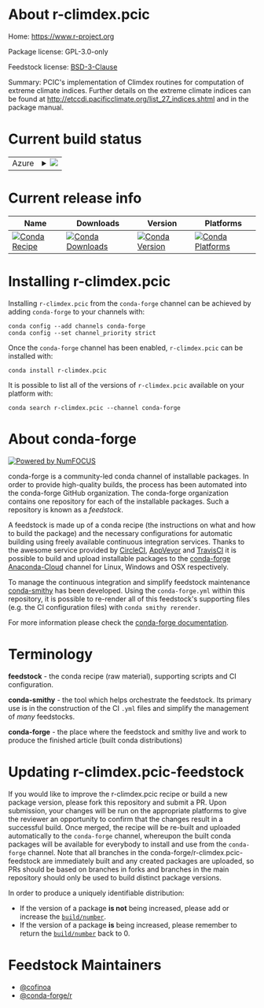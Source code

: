 About r-climdex.pcic
====================

Home: https://www.r-project.org

Package license: GPL-3.0-only

Feedstock license: [BSD-3-Clause](https://github.com/conda-forge/r-climdex.pcic-feedstock/blob/master/LICENSE.txt)

Summary: PCIC's implementation of Climdex routines for computation of extreme climate indices. Further details on the extreme climate indices can be found at <http://etccdi.pacificclimate.org/list_27_indices.shtml> and in the package manual.

Current build status
====================


<table>
    
  <tr>
    <td>Azure</td>
    <td>
      <details>
        <summary>
          <a href="https://dev.azure.com/conda-forge/feedstock-builds/_build/latest?definitionId=12570&branchName=master">
            <img src="https://dev.azure.com/conda-forge/feedstock-builds/_apis/build/status/r-climdex.pcic-feedstock?branchName=master">
          </a>
        </summary>
        <table>
          <thead><tr><th>Variant</th><th>Status</th></tr></thead>
          <tbody><tr>
              <td>linux_64_r_base3.6</td>
              <td>
                <a href="https://dev.azure.com/conda-forge/feedstock-builds/_build/latest?definitionId=12570&branchName=master">
                  <img src="https://dev.azure.com/conda-forge/feedstock-builds/_apis/build/status/r-climdex.pcic-feedstock?branchName=master&jobName=linux&configuration=linux_64_r_base3.6" alt="variant">
                </a>
              </td>
            </tr><tr>
              <td>linux_64_r_base4.0</td>
              <td>
                <a href="https://dev.azure.com/conda-forge/feedstock-builds/_build/latest?definitionId=12570&branchName=master">
                  <img src="https://dev.azure.com/conda-forge/feedstock-builds/_apis/build/status/r-climdex.pcic-feedstock?branchName=master&jobName=linux&configuration=linux_64_r_base4.0" alt="variant">
                </a>
              </td>
            </tr><tr>
              <td>osx_64_r_base3.6</td>
              <td>
                <a href="https://dev.azure.com/conda-forge/feedstock-builds/_build/latest?definitionId=12570&branchName=master">
                  <img src="https://dev.azure.com/conda-forge/feedstock-builds/_apis/build/status/r-climdex.pcic-feedstock?branchName=master&jobName=osx&configuration=osx_64_r_base3.6" alt="variant">
                </a>
              </td>
            </tr><tr>
              <td>osx_64_r_base4.0</td>
              <td>
                <a href="https://dev.azure.com/conda-forge/feedstock-builds/_build/latest?definitionId=12570&branchName=master">
                  <img src="https://dev.azure.com/conda-forge/feedstock-builds/_apis/build/status/r-climdex.pcic-feedstock?branchName=master&jobName=osx&configuration=osx_64_r_base4.0" alt="variant">
                </a>
              </td>
            </tr><tr>
              <td>win_64_r_base3.6</td>
              <td>
                <a href="https://dev.azure.com/conda-forge/feedstock-builds/_build/latest?definitionId=12570&branchName=master">
                  <img src="https://dev.azure.com/conda-forge/feedstock-builds/_apis/build/status/r-climdex.pcic-feedstock?branchName=master&jobName=win&configuration=win_64_r_base3.6" alt="variant">
                </a>
              </td>
            </tr><tr>
              <td>win_64_r_base4.0</td>
              <td>
                <a href="https://dev.azure.com/conda-forge/feedstock-builds/_build/latest?definitionId=12570&branchName=master">
                  <img src="https://dev.azure.com/conda-forge/feedstock-builds/_apis/build/status/r-climdex.pcic-feedstock?branchName=master&jobName=win&configuration=win_64_r_base4.0" alt="variant">
                </a>
              </td>
            </tr>
          </tbody>
        </table>
      </details>
    </td>
  </tr>
</table>

Current release info
====================

| Name | Downloads | Version | Platforms |
| --- | --- | --- | --- |
| [![Conda Recipe](https://img.shields.io/badge/recipe-r--climdex.pcic-green.svg)](https://anaconda.org/conda-forge/r-climdex.pcic) | [![Conda Downloads](https://img.shields.io/conda/dn/conda-forge/r-climdex.pcic.svg)](https://anaconda.org/conda-forge/r-climdex.pcic) | [![Conda Version](https://img.shields.io/conda/vn/conda-forge/r-climdex.pcic.svg)](https://anaconda.org/conda-forge/r-climdex.pcic) | [![Conda Platforms](https://img.shields.io/conda/pn/conda-forge/r-climdex.pcic.svg)](https://anaconda.org/conda-forge/r-climdex.pcic) |

Installing r-climdex.pcic
=========================

Installing `r-climdex.pcic` from the `conda-forge` channel can be achieved by adding `conda-forge` to your channels with:

```
conda config --add channels conda-forge
conda config --set channel_priority strict
```

Once the `conda-forge` channel has been enabled, `r-climdex.pcic` can be installed with:

```
conda install r-climdex.pcic
```

It is possible to list all of the versions of `r-climdex.pcic` available on your platform with:

```
conda search r-climdex.pcic --channel conda-forge
```


About conda-forge
=================

[![Powered by NumFOCUS](https://img.shields.io/badge/powered%20by-NumFOCUS-orange.svg?style=flat&colorA=E1523D&colorB=007D8A)](http://numfocus.org)

conda-forge is a community-led conda channel of installable packages.
In order to provide high-quality builds, the process has been automated into the
conda-forge GitHub organization. The conda-forge organization contains one repository
for each of the installable packages. Such a repository is known as a *feedstock*.

A feedstock is made up of a conda recipe (the instructions on what and how to build
the package) and the necessary configurations for automatic building using freely
available continuous integration services. Thanks to the awesome service provided by
[CircleCI](https://circleci.com/), [AppVeyor](https://www.appveyor.com/)
and [TravisCI](https://travis-ci.com/) it is possible to build and upload installable
packages to the [conda-forge](https://anaconda.org/conda-forge)
[Anaconda-Cloud](https://anaconda.org/) channel for Linux, Windows and OSX respectively.

To manage the continuous integration and simplify feedstock maintenance
[conda-smithy](https://github.com/conda-forge/conda-smithy) has been developed.
Using the ``conda-forge.yml`` within this repository, it is possible to re-render all of
this feedstock's supporting files (e.g. the CI configuration files) with ``conda smithy rerender``.

For more information please check the [conda-forge documentation](https://conda-forge.org/docs/).

Terminology
===========

**feedstock** - the conda recipe (raw material), supporting scripts and CI configuration.

**conda-smithy** - the tool which helps orchestrate the feedstock.
                   Its primary use is in the construction of the CI ``.yml`` files
                   and simplify the management of *many* feedstocks.

**conda-forge** - the place where the feedstock and smithy live and work to
                  produce the finished article (built conda distributions)


Updating r-climdex.pcic-feedstock
=================================

If you would like to improve the r-climdex.pcic recipe or build a new
package version, please fork this repository and submit a PR. Upon submission,
your changes will be run on the appropriate platforms to give the reviewer an
opportunity to confirm that the changes result in a successful build. Once
merged, the recipe will be re-built and uploaded automatically to the
`conda-forge` channel, whereupon the built conda packages will be available for
everybody to install and use from the `conda-forge` channel.
Note that all branches in the conda-forge/r-climdex.pcic-feedstock are
immediately built and any created packages are uploaded, so PRs should be based
on branches in forks and branches in the main repository should only be used to
build distinct package versions.

In order to produce a uniquely identifiable distribution:
 * If the version of a package **is not** being increased, please add or increase
   the [``build/number``](https://docs.conda.io/projects/conda-build/en/latest/resources/define-metadata.html#build-number-and-string).
 * If the version of a package **is** being increased, please remember to return
   the [``build/number``](https://docs.conda.io/projects/conda-build/en/latest/resources/define-metadata.html#build-number-and-string)
   back to 0.

Feedstock Maintainers
=====================

* [@cofinoa](https://github.com/cofinoa/)
* [@conda-forge/r](https://github.com/conda-forge/r/)


